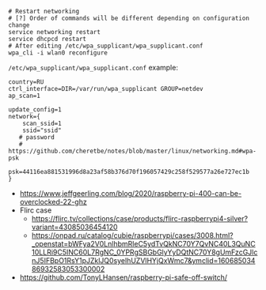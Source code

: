 ```shell
# Restart networking
# [?] Order of commands will be different depending on configuration change 
service networking restart
service dhcpcd restart
# After editing /etc/wpa_supplicant/wpa_supplicant.conf
wpa_cli -i wlan0 reconfigure
```

`/etc/wpa_supplicant/wpa_supplicant.conf` example:
```
country=RU
ctrl_interface=DIR=/var/run/wpa_supplicant GROUP=netdev
ap_scan=1

update_config=1
network={
	scan_ssid=1
	ssid="ssid"
   # password
   # https://github.com/cheretbe/notes/blob/master/linux/networking.md#wpa-psk
	psk=44116ea881531996d8a23af58b376d70f196057429c258f529577a26e727ec1b
}
```


* https://www.jeffgeerling.com/blog/2020/raspberry-pi-400-can-be-overclocked-22-ghz
* Flirc case
    * https://flirc.tv/collections/case/products/flirc-raspberrypi4-silver?variant=43085036454120
    * https://onpad.ru/catalog/cubie/raspberrypi/cases/3008.html?_openstat=bWFya2V0LnlhbmRleC5ydTvQkNC70Y7QvNC40L3QuNC10LLRi9C5INC60L7RgNC_0YPRgSBGbGlyYyDQtNC70Y8gUmFzcGJlcnJ5IFBpO1RsY1pJZklJQ0syelhUZVlHYjQxWmc7&ymclid=16068503486932583053300002
* https://github.com/TonyLHansen/raspberry-pi-safe-off-switch/
